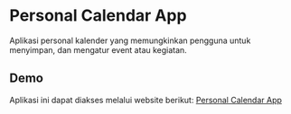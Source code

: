 # Personal Calendar App
Aplikasi personal kalender yang memungkinkan pengguna untuk menyimpan, dan mengatur event atau kegiatan.

## Demo
Aplikasi ini dapat diakses melalui website berikut: [Personal Calendar App](https://dimsard-personal-calendar.web.app/)
